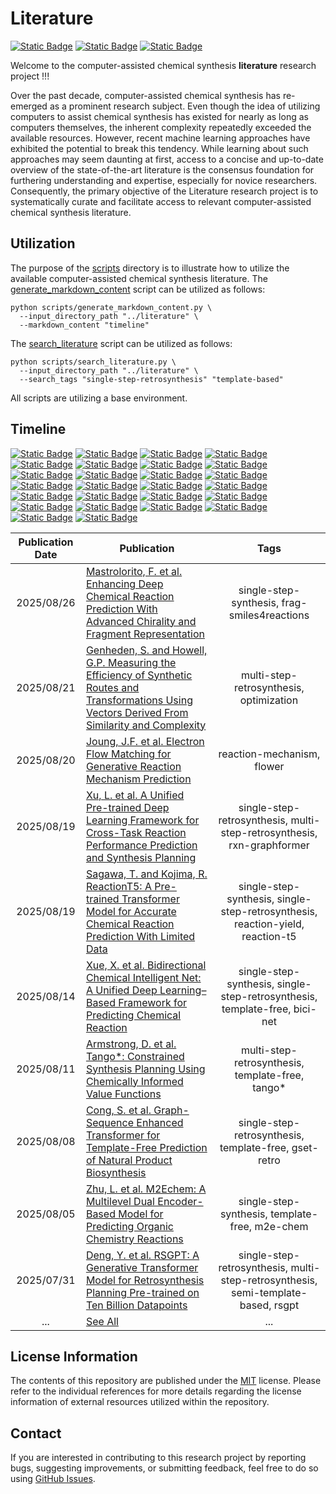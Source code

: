 # Literature
[![Static Badge](https://img.shields.io/badge/Institute%20of%20Science%20Tokyo-%231C3177?style=flat)](https://www.isct.ac.jp)
[![Static Badge](https://img.shields.io/badge/Elix%2C%20Inc.-%235EB6B3?style=flat)](https://www.elix-inc.com)
[![Static Badge](https://img.shields.io/badge/Faculty%20of%20Electrical%20Engineering%2C%20University%20of%20Sarajevo-%23275D91?style=flat)](https://www.etf.unsa.ba)

Welcome to the computer-assisted chemical synthesis **literature** research project !!!

Over the past decade, computer-assisted chemical synthesis has re-emerged as a prominent research subject.
Even though the idea of utilizing computers to assist chemical synthesis has existed for nearly as long as computers themselves, the inherent complexity repeatedly exceeded the available resources.
However, recent machine learning approaches have exhibited the potential to break this tendency.
While learning about such approaches may seem daunting at first, access to a concise and up-to-date overview of the state-of-the-art literature is the consensus foundation for furthering understanding and expertise, especially for novice researchers.
Consequently, the primary objective of the Literature research project is to systematically curate and facilitate access to relevant computer-assisted chemical synthesis literature.


## Utilization
The purpose of the [scripts](/scripts) directory is to illustrate how to utilize the available computer-assisted chemical synthesis literature.
The [generate_markdown_content](/scripts/generate_markdown_content.py) script can be utilized as follows:

```shell
python scripts/generate_markdown_content.py \
  --input_directory_path "../literature" \
  --markdown_content "timeline"
```

The [search_literature](/scripts/search_literature.py) script can be utilized as follows:

```shell
python scripts/search_literature.py \
  --input_directory_path "../literature" \
  --search_tags "single-step-retrosynthesis" "template-based"
```

All scripts are utilizing a base environment.


## Timeline
[![Static Badge](https://img.shields.io/badge/total-280-white)](#timeline)
[![Static Badge](https://img.shields.io/badge/1966-1-red)](#timeline)
[![Static Badge](https://img.shields.io/badge/1969-1-red)](#timeline)
[![Static Badge](https://img.shields.io/badge/1977-1-red)](#timeline)
[![Static Badge](https://img.shields.io/badge/1980-1-red)](#timeline)
[![Static Badge](https://img.shields.io/badge/1993-1-red)](#timeline)
[![Static Badge](https://img.shields.io/badge/1995-1-red)](#timeline)
[![Static Badge](https://img.shields.io/badge/2007-2-red)](#timeline)
[![Static Badge](https://img.shields.io/badge/2008-2-red)](#timeline)
[![Static Badge](https://img.shields.io/badge/2009-2-red)](#timeline)
[![Static Badge](https://img.shields.io/badge/2010-3-red)](#timeline)
[![Static Badge](https://img.shields.io/badge/2011-3-red)](#timeline)
[![Static Badge](https://img.shields.io/badge/2012-4-red)](#timeline)
[![Static Badge](https://img.shields.io/badge/2013-3-red)](#timeline)
[![Static Badge](https://img.shields.io/badge/2014-1-red)](#timeline)
[![Static Badge](https://img.shields.io/badge/2015-4-red)](#timeline)
[![Static Badge](https://img.shields.io/badge/2016-7-red)](#timeline)
[![Static Badge](https://img.shields.io/badge/2017-11-orange)](#timeline)
[![Static Badge](https://img.shields.io/badge/2018-11-orange)](#timeline)
[![Static Badge](https://img.shields.io/badge/2019-20-yellow)](#timeline)
[![Static Badge](https://img.shields.io/badge/2020-23-yellow)](#timeline)
[![Static Badge](https://img.shields.io/badge/2021-31-green)](#timeline)
[![Static Badge](https://img.shields.io/badge/2022-34-green)](#timeline)
[![Static Badge](https://img.shields.io/badge/2023-32-green)](#timeline)
[![Static Badge](https://img.shields.io/badge/2024-40-blue)](#timeline)
[![Static Badge](https://img.shields.io/badge/2025-41-blue)](#timeline)

| Publication Date | Publication                                                                                                                                                                                                   |                                       Tags                                        |
|:----------------:|---------------------------------------------------------------------------------------------------------------------------------------------------------------------------------------------------------------|:---------------------------------------------------------------------------------:|
|    2025/08/26    | [Mastrolorito, F. et al. Enhancing Deep Chemical Reaction Prediction With Advanced Chirality and Fragment Representation](/literature/2025/20250826_mastrolorito_f_et_al.md)                                  |                   single-step-synthesis, frag-smiles4reactions                    |
|    2025/08/21    | [Genheden, S. and Howell, G.P. Measuring the Efficiency of Synthetic Routes and Transformations Using Vectors Derived From Similarity and Complexity](/literature/2025/20250821_genheden_s_and_howell_g_p.md) |                      multi-step-retrosynthesis, optimization                      |
|    2025/08/20    | [Joung, J.F. et al. Electron Flow Matching for Generative Reaction Mechanism Prediction](/literature/2025/20250820_joung_j_f_et_al.md)                                                                        |                            reaction-mechanism, flower                             |
|    2025/08/19    | [Xu, L. et al. A Unified Pre-trained Deep Learning Framework for Cross-Task Reaction Performance Prediction and Synthesis Planning](/literature/2025/20250819_xu_l_et_al.md)                                  |      single-step-retrosynthesis, multi-step-retrosynthesis, rxn-graphformer       |
|    2025/08/19    | [Sagawa, T. and Kojima, R. ReactionT5: A Pre-trained Transformer Model for Accurate Chemical Reaction Prediction With Limited Data](/literature/2025/20250819_sagawa_t_and_kojima_r.md)                       |  single-step-synthesis, single-step-retrosynthesis, reaction-yield, reaction-t5   |
|    2025/08/14    | [Xue, X. et al. Bidirectional Chemical Intelligent Net: A Unified Deep Learning–Based Framework for Predicting Chemical Reaction](/literature/2025/20250814_xue_x_et_al.md)                                   |    single-step-synthesis, single-step-retrosynthesis, template-free, bici-net     |
|    2025/08/11    | [Armstrong, D. et al. Tango*: Constrained Synthesis Planning Using Chemically Informed Value Functions](/literature/2025/20250811_armstrong_d_et_al.md)                                                       |                 multi-step-retrosynthesis, template-free, tango*                  |
|    2025/08/08    | [Cong, S. et al. Graph-Sequence Enhanced Transformer for Template-Free Prediction of Natural Product Biosynthesis](/literature/2025/20250808_ceng_s_et_al.md)                                                 |               single-step-retrosynthesis, template-free, gset-retro               |
|    2025/08/05    | [Zhu, L. et al. M2Echem: A Multilevel Dual Encoder-Based Model for Predicting Organic Chemistry Reactions](/literature/2025/20250805_zhu_l_et_al.md)                                                          |                  single-step-synthesis, template-free, m2e-chem                   |
|    2025/07/31    | [Deng, Y. et al. RSGPT: A Generative Transformer Model for Retrosynthesis Planning Pre-trained on Ten Billion Datapoints](/literature/2025/20250731_deng_y_et_al.md)                                          | single-step-retrosynthesis, multi-step-retrosynthesis, semi-template-based, rsgpt |
|       ...        | [See All](/documentation/b_timeline.md)                                                                                                                                                                       |                                        ...                                        |


## License Information
The contents of this repository are published under the [MIT](/LICENSE) license.
Please refer to the individual references for more details regarding the license information of external resources utilized within the repository.


## Contact
If you are interested in contributing to this research project by reporting bugs, suggesting improvements, or submitting feedback, feel free to do so using [GitHub Issues](https://github.com/neo-chem-synth-wave/literature/issues).
